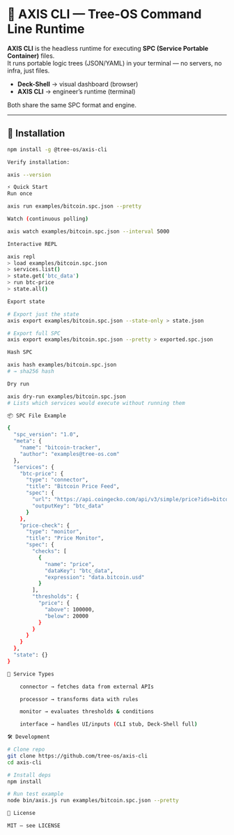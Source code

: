 # 🌲 AXIS CLI — Tree-OS Command Line Runtime

**AXIS CLI** is the headless runtime for executing **SPC (Service Portable Container)** files.  
It runs portable logic trees (JSON/YAML) in your terminal — no servers, no infra, just files.  

- **Deck-Shell** → visual dashboard (browser)  
- **AXIS CLI** → engineer’s runtime (terminal)  

Both share the same SPC format and engine.

---

## 🚀 Installation

```bash
npm install -g @tree-os/axis-cli

Verify installation:

axis --version

⚡ Quick Start
Run once

axis run examples/bitcoin.spc.json --pretty

Watch (continuous polling)

axis watch examples/bitcoin.spc.json --interval 5000

Interactive REPL

axis repl
> load examples/bitcoin.spc.json
> services.list()
> state.get('btc_data')
> run btc-price
> state.all()

Export state

# Export just the state
axis export examples/bitcoin.spc.json --state-only > state.json

# Export full SPC
axis export examples/bitcoin.spc.json --pretty > exported.spc.json

Hash SPC

axis hash examples/bitcoin.spc.json
# → sha256 hash

Dry run

axis dry-run examples/bitcoin.spc.json
# Lists which services would execute without running them

📦 SPC File Example

{
  "spc_version": "1.0",
  "meta": {
    "name": "bitcoin-tracker",
    "author": "examples@tree-os.com"
  },
  "services": {
    "btc-price": {
      "type": "connector",
      "title": "Bitcoin Price Feed",
      "spec": {
        "url": "https://api.coingecko.com/api/v3/simple/price?ids=bitcoin&vs_currencies=usd",
        "outputKey": "btc_data"
      }
    },
    "price-check": {
      "type": "monitor",
      "title": "Price Monitor",
      "spec": {
        "checks": [
          {
            "name": "price",
            "dataKey": "btc_data",
            "expression": "data.bitcoin.usd"
          }
        ],
        "thresholds": {
          "price": {
            "above": 100000,
            "below": 20000
          }
        }
      }
    }
  },
  "state": {}
}

🔧 Service Types

    connector → fetches data from external APIs

    processor → transforms data with rules

    monitor → evaluates thresholds & conditions

    interface → handles UI/inputs (CLI stub, Deck-Shell full)

🛠 Development

# Clone repo
git clone https://github.com/tree-os/axis-cli
cd axis-cli

# Install deps
npm install

# Run test example
node bin/axis.js run examples/bitcoin.spc.json --pretty

📝 License

MIT — see LICENSE




